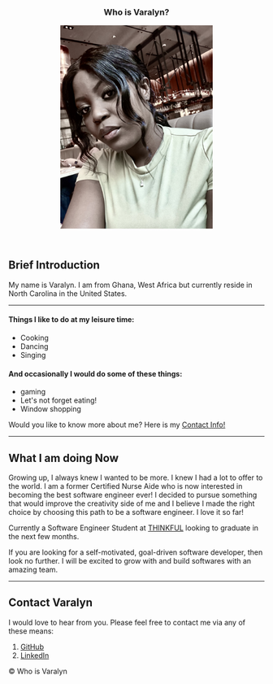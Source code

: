 <!DOCTYPE html>
<html lang ="en">
<head>
  <meta charset="utf-8">
  <meta name="viewport" content="width=device-width">
  <title> Who is Varalyn?</title>
<link rel="stylesheet" href="https://cdnjs.cloudflare.com/ajax/libs/normalize/5.0.0/normalize.min.css" />
<link href="style.css" rel="stylesheet" type="text/css" />
</head>
<body>
<!-- WEB PAGE CONTENT HERE -->
<header>
<main>
<article>
  <section>
<div class="pageContainer"> 
  <div class="textContainer">
    <b><h1>Who is Varalyn?</b></h1>
      <div class="imageContainer"> 
    <img src="varalyn.jpeg" width= "300" alt="Varalyn at the beach"/>
    </div>
    </section>
  </article>
  </header>
  <article>
    <section>
    <b><h2> Brief Introduction </b></h2>
      <p>My name is Varalyn. I am from Ghana, West Africa but currently reside in North Carolina in the United States.</p>
      <p></p>    
      <hr> 
    <b><h4>Things I like to do at my leisure time:</b></h4>
        <ul>
          <li> Cooking </li>
          <li> Dancing </li>
          <li> Singing</li>
         </ul>
 <strong><h4> And occasionally I would do some of these things:</strong></h4>
 <ul>
          <li> gaming </li>
          <li> Let's not forget eating!</li>
          <li> Window shopping</li>
          </ul>
        <p> Would you like to know more about me? Here is my  <a href="#Contact Info.">Contact Info!</a></p>
    </section>
    </article>
    <hr>
<b><h2>What I am doing Now</b></h4>
<p> Growing up, I always knew I wanted to be more. I knew I had a lot to offer to the world. I am a former Certified Nurse Aide who is now interested in becoming the best software engineer ever! I decided to pursue something that would improve the creativity side of me and I believe I made the right choice by choosing this path to be a software engineer. I love it so far!</p>
<p> Currently a Software Engineer Student at <a href="thinkful.com">THINKFUL</a> looking to graduate in the next few months.</p>
<p> If you are looking for a self-motivated, goal-driven software developer, then look no further. I will be excited to grow with and build softwares with an amazing team.</p>
<hr>
<b><h2>Contact Varalyn</b></h2>
<p> I would love to hear from you. Please feel free to contact me via any of these means:
<ol>
<li><a href= "https://github.com/Varalyn">GitHub</a></li>
<li><a href= "www.linkedin.com/in/varalyn-yeboah-ba1b12105"> LinkedIn</a></li>
</ol>
</main>
<footer>
<p> ©  Who is Varalyn </p>
</body>
</html>

